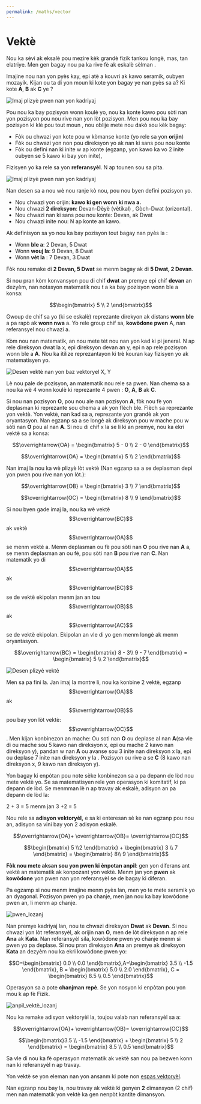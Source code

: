 ```yaml
---
permalink: /maths/vector
---
```

# Vektè

Nou ka sèvi ak eksalè pou mezire kèk grandè fizik tankou longè, mas, tan elatriye.  Men gen bagay nou pa ka rive fè ak eskalè sèlman .

Imajine nou nan yon pyès kay, epi atè a kouvri ak kawo seramik, oubyen mozayik. Kijan ou ta di yon moun ki kote yon bagay ye nan pyès sa a? Ki kote **A**, **B** ak **C** ye ?

![Imaj plizyè pwen nan yon kadriyaj](/fizikkreyol/assets/vector/pozisyon.png)

Pou nou ka bay pozisyon wonn koulè yo, nou ka konte kawo pou sòti nan yon pozisyon pou nou rive nan yon lòt pozisyon. Men pou nou ka bay pozisyon ki klè pou tout moun , nou oblije mete nou dakò sou kèk bagay: 

- Fòk ou chwazi yon kote pou w kòmanse konte (yo rele sa yon **orijin**)
- Fòk ou chwazi yon non pou direksyon yo ak nan ki sans pou nou konte
- Fòk ou defini nan ki inite w ap konte (egzanp, yon kawo ka vo 2 inite oubyen se 5 kawo ki bay yon inite),

Fizisyen yo ka rele sa yon **referansyèl**. N ap tounen sou sa pita.

![Imaj plizyè pwen nan yon kadriyaj](/fizikkreyol/assets/vector/pozisyon_referans.png)

Nan desen sa a nou wè nou ranje kò nou, pou nou byen defini pozisyon yo.

- Nou chwazi yon orijin: **kawo ki gen wonn ki nwa a.**
- Nou chwazi **2 direksyon**: Devan-Dèyè (vètikal) , Gòch-Dwat (orizontal).
- Nou chwazi nan ki sans pou nou konte: Devan, ak Dwat
- Nou chwazi inite nou: N ap konte an kawo.

Ak definisyon sa yo nou ka bay pozisyon tout bagay nan pyès la :

- Wonn **ble a**: 2 Devan, 5 Dwat
- Wonn **wouj la**: 9 Devan, 8 Dwat
- Wonn **vèt la** : 7 Devan, 3 Dwat

Fòk nou remake di **2 Devan, 5 Dwat** se menm bagay ak di **5 Dwat, 2 Devan**.

Si nou pran kòm konvansyon pou di chif **dwat** an premye epi chif **devan** an dezyèm, nan notasyon matematik nou t a ka bay pozisyon wonn ble  a konsa:

$$\begin{bmatrix} 5 \\ 2 \end{bmatrix}$$

Gwoup de chif sa yo (ki se eskalè) reprezante direkyon ak distans **wonn ble** a pa rapò ak **wonn nwa** a. Yo rele group chif sa, **kowòdone pwen** A, nan referansyel nou chwazi a.

Kòm nou nan matematik, an nou mete tèt nou nan yon kad ki pi jeneral. N ap rele direksyon dwat la x, epi direksyon devan an y, epi n ap rele pozisyon wonn ble a **A**. Nou ka itilize reprezantayon ki trè kouran kay fizisyen yo ak matematisyen yo.

![Desen vektè nan yon baz vektoryel X, Y](/fizikkreyol/assets/vector/vektè_xy.png)

Lè nou pale de pozisyon, an matematik nou rele sa pwen. Nan chema sa a nou ka wè 4 wonn koulè ki reprezante 4 pwen : **O**, **A**, **B** ak **C**.

Si nou nan pozisyon **O**, pou nou ale nan pozisyon **A**, fòk nou fè yon deplasman ki reprezante sou chema a ak yon flèch ble. Flèch sa reprezante yon vektè. Yon vektè, nan kad sa a, reprezante yon grandè ak yon oryantasyon. Nan egzanp sa a se longè ak direksyon pou w mache pou w sòti nan **O** pou al nan **A**. Si nou di chif x la se li ki an premye, nou ka ekri vektè sa a konsa:

$$\overrightarrow{OA} = \begin{bmatrix} 5 - 0 \\ 2 - 0 \end{bmatrix}$$

$$\overrightarrow{OA} = \begin{bmatrix} 5 \\ 2 \end{bmatrix}$$

Nan imaj la nou ka wè plizyè lòt vektè (Nan egzanp sa a se deplasman depi yon pwen pou rive nan yon lòt.):

$$\overrightarrow{OB} = \begin{bmatrix} 3 \\ 7 \end{bmatrix}$$

$$\overrightarrow{OC} = \begin{bmatrix} 8 \\ 9 \end{bmatrix}$$

Si nou byen gade imaj la, nou ka wè vektè $$\overrightarrow{BC}$$ ak vektè $$\overrightarrow{OA}$$ se menm vektè a. Menm deplasman ou fè pou sòti nan **O** pou rive nan **A** a, se menm deplasman an ou fè, pou sòti nan **B** pou rive nan **C**. Nan matematik yo di $$\overrightarrow{OA}$$ ak $$\overrightarrow{BC}$$ se de vektè ekipolan menm jan an tou $$\overrightarrow{OB}$$ ak $$\overrightarrow{AC}$$ se de vektè ekipolan. Ekipolan an vle di yo gen menm longè ak menm oryantasyon.

$$\overrightarrow{BC} = \begin{bmatrix} 8 - 3\\ 9 - 7 \end{bmatrix} = \begin{bmatrix} 5 \\ 2 \end{bmatrix}$$

![Desen plizyè vektè](/fizikkreyol/assets/vector/anpil_vektè_xy.png)

Men sa pa fini la. Jan imaj la montre li, nou ka konbine 2 vektè, egzanp $$\overrightarrow{OA}$$ ak $$\overrightarrow{OB}$$ pou bay yon lòt vektè: $$\overrightarrow{OC}$$ . Men kijan konbinezon an mache: Ou soti nan **O** ou deplase al nan **A**(sa vle di ou mache sou 5 kawo nan direksyon x, epi ou mache 2 kawo nan direksyon y), pandan w nan **A** ou avanse sou 3 inite nan direksyon x la, epi ou deplase 7 inite nan direksyon y la . Pozisyon ou rive a se **C** (8 kawo nan direksyon x, 9 kawo nan direksyon y).

Yon bagay ki enpòtan pou note sèke konbinezon sa a pa depann de lòd nou mete vektè yo. Se sa matematisyen rele yon operasyon ki komitatif, ki pa depann de lòd. Se menmman lè n ap travay ak eskalè, adisyon an pa depann de lòd la:

2 + 3 = 5 menm jan 3 +2 = 5

Nou rele sa **adisyon vektoryèl,** e sa ki enteresan sè ke nan egzanp pou nou an, adisyon sa vini bay yon 2 adisyon eskalè.

$$\overrightarrow{OA}+ \overrightarrow{OB}= \overrightarrow{OC}$$

$$\begin{bmatrix} 5 \\2 \end{bmatrix} + \begin{bmatrix} 3 \\ 7 \end{bmatrix} = \begin{bmatrix} 8\\ 9 \end{bmatrix}$$

**Fòk nou mete aksan sou yon pwen ki ènpotan anpil**: gen yon diferans ant vektè an matematik ak konpozant yon vektè. Menm jan yon **pwen** ak **kowòdone** yon pwen nan yon referansyèl se de bagay ki diferan.

Pa egzamp si nou menm imajine menm pyès lan, men yo te mete seramik yo an dyagonal. Pozisyon pwen yo pa chanje, men jan nou ka bay kowòdone pwen an, li menm ap chanje.

![pwen_lozanj](/fizikkreyol/assets/vector/pwen_lozanj.png)

Nan premye kadriyaj lan, nou te chwazi direksyon **Dwat** ak **Devan**. Si nou chwazi yon lòt referansyèl, ak orijin nan **O**, men de lòt direksyon n ap rele **Ana** ak **Kata**. Nan referansyèl sila, kowòdone pwen yo chanje menm si pwen yo pa deplase. Si nou pran direksyon **Ana** an premye ak direksyon **Kata** an dezyèm nou ka ekri kowòdone pwen yo:

$$O=\begin{bmatrix} 0.0 \\ 0.0 \end{bmatrix},A=\begin{bmatrix} 3.5 \\ -1.5 \end{bmatrix}, B = \begin{bmatrix} 5.0 \\ 2.0 \end{bmatrix}, C = \begin{bmatrix} 8.5 \\ 0.5 \end{bmatrix}$$

Operasyon sa a pote **chanjman repè**. Se yon nosyon ki enpòtan pou yon mou k ap fè Fizik.

![anpil_vektè_lozanj](/fizikkreyol/assets/vector/anpil_vektè_lozanj.png)

Nou ka remake adisyon vektoryèl la, toujou valab nan referansyèl sa a:

$$\overrightarrow{OA}+ \overrightarrow{OB}= \overrightarrow{OC}$$

$$\begin{bmatrix}3.5 \\ -1.5 \end{bmatrix} + \begin{bmatrix} 5 \\ 2 \end{bmatrix} = \begin{bmatrix} 8.5 \\ 0.5 \end{bmatrix}$$

Sa vle di nou ka fè operasyon matematik ak vektè san nou pa bezwen konn nan ki referansyèl n ap travay. 

Yon vektè se yon eleman nan yon ansanm ki pote non [espas vektoryèl](/fizikkreyol/maths/vector_space).

Nan egzanp nou bay la, nou travay ak vektè ki genyen **2** dimansyon (2 chif) men nan matematik yon vektè ka gen nenpòt kantite dimansyon.
